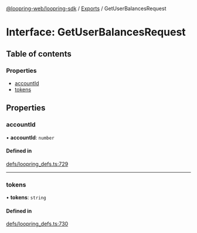 [@loopring-web/loopring-sdk](../README.md) / [Exports](../modules.md) / GetUserBalancesRequest

# Interface: GetUserBalancesRequest

## Table of contents

### Properties

- [accountId](GetUserBalancesRequest.md#accountid)
- [tokens](GetUserBalancesRequest.md#tokens)

## Properties

### accountId

• **accountId**: `number`

#### Defined in

[defs/loopring_defs.ts:729](https://github.com/Loopring/loopring_sdk/blob/02976c9/src/defs/loopring_defs.ts#L729)

___

### tokens

• **tokens**: `string`

#### Defined in

[defs/loopring_defs.ts:730](https://github.com/Loopring/loopring_sdk/blob/02976c9/src/defs/loopring_defs.ts#L730)
